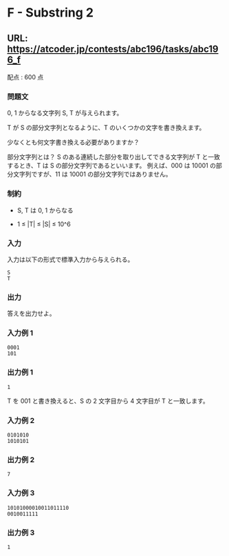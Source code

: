 # F - Substring 2 
## URL: https://atcoder.jp/contests/abc196/tasks/abc196_f 

配点 : 600 点




### 問題文

0, 1 からなる文字列 S, T が与えられます。  

T が S の部分文字列となるように、T のいくつかの文字を書き換えます。  

少なくとも何文字書き換える必要がありますか？



部分文字列とは？
S のある連続した部分を取り出してできる文字列が T と一致するとき、T は S の部分文字列であるといいます。
例えば、000 は 10001 の部分文字列ですが、11 は 10001 の部分文字列ではありません。






### 制約



* S, T は 0, 1 からなる

* 1 ≤ |T| ≤ |S| ≤ 10^6









### 入力

入力は以下の形式で標準入力から与えられる。



``` 
S
T
``` 





### 出力

答えを出力せよ。








### 入力例 1


``` 
0001
101
``` 





### 出力例 1


``` 
1
``` 

T を 001 と書き換えると、S の 2 文字目から 4 文字目が T と一致します。







### 入力例 2


``` 
0101010
1010101
``` 





### 出力例 2


``` 
7
``` 






### 入力例 3


``` 
10101000010011011110
0010011111
``` 





### 出力例 3


``` 
1
```